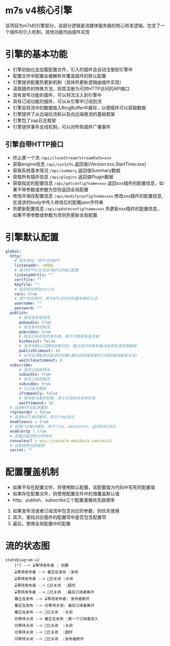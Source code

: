 # m7s v4核心引擎

该项目为m7s的引擎部分，该部分逻辑是流媒体服务器的核心转发逻辑。包含了一个插件的引入机制，其他功能均由插件实现

# 引擎的基本功能
- 引擎初始化会加载配置文件，引入的插件会自动注册到引擎中
- 配置文件中配置会被解析并覆盖插件的默认配置
- 引擎提供配置热更新机制（具体热更新逻辑由插件实现）
- 读取插件的特殊方法，将其注册为可供HTTP访问的API接口
- 具有发布功能的插件，可以将流注入到引擎中
- 具有订阅功能的插件，可以从引擎中订阅到流
- 引擎会将流中的数据放入RingBuffer中缓存，以便插件可以获取数据
- 引擎提供了从远端拉流和以及向远端推流的基础框架
- 引擎包了zap日志框架
- 引擎提供事件总线机制，可以对所有插件广播事件
## 引擎自带HTTP接口
- 终止某一个流 `/api/closeStream?streamPath=xxx`
- 获取engine信息 `/api/sysInfo` 返回值{Version:xxx,StartTime:xxx}
- 获取系统基本情况 `/api/summary` 返回值Summary数据
- 获取所有插件信息 `/api/plugins` 返回值Plugin数据
- 获取指定的配置信息 `/api/getconfig?name=xxx` 返回xxx插件的配置信息，如果不带参数或参数为空则返回全局配置
- 修改并保存配置信息 `/api/modifyconfig?name=xxx` 修改xxx插件的配置信息,在请求的body中传入修改后的配置json字符串
- 热更新配置信息 `/api/updateconfig?name=xxx` 热更新xxx插件的配置信息，如果不带参数或参数为空则热更新全局配置
# 引擎默认配置
```yaml
global:
  http:
    # 网关地址，用于访问API
    listenaddr: :8080
    # 用于HTTPS方式访问API的端口配置
    listenaddrtls: ""
    certfile: ""
    keyfile: ""
    # 是否自动添加cors头
    cors: true
    # 用户名和密码，用于API访问时的基本身份认证
    username: ""
    password: ""
  publish:
      # 是否发布音频流
      pubaudio: true
      # 是否发布视频流
      pubvideo: true
      # 剔出已经存在的发布者，用于顶替原有发布者
      kickexist: false
      # 发布流默认过期时间单位秒，超过该时间发布者没有恢复流将被删除
      publishtimeout: 10
      # 自动关闭触发后延迟的秒数(期间内如果有新的订阅则取消触发关闭)
      waitclosetimeout: 0
  subscribe:
      # 是否订阅音频流
      subaudio: true
      # 是否订阅视频流
      subvideo: true
      # 只订阅关键帧
      iframeonly: false
      # 等待发布者的秒数，用于订阅尚未发布的流
      waittimeout: 10
  # 启用RTP包乱序重排
  rtpreorder : false
  # 启用AVCC格式缓存，用于rtmp协议
  enableavcc : true
  # 启用rtp格式缓存，用于rtsp、websocket、gb28181协议
  enablertp : true
  # 连接远程控制台的地址
  consoleurl : wss://console.monibuca.com/ws/v1
  # 远程控制台的秘钥
  secret: ""
```

# 配置覆盖机制
- 如果不存在配置文件，将使用默认配置，该配置值为代码中写死的配置值
- 如果存在配置文件，则使用配置文件中的值覆盖默认值
- http、publish、subscribe三个配置遵循优先级顺序
1. 如果发布流或者订阅流中包含对应的参数，则优先使用
2. 其次，查找对应插件的配置项中是否包含配置项
3. 最后，使用全局配置中的配置

# 流的状态图
```mermaid
stateDiagram-v2
    [*] --> ⌛等待发布者 : 创建
    ⌛等待发布者 --> 🟢正在发布 :发布
    ⌛等待发布者 --> 🔴已关闭 :关闭
    ⌛等待发布者 --> 🔴已关闭  :超时
    ⌛等待发布者 --> 🔴已关闭  :最后订阅者离开
    🟢正在发布 --> ⌛等待发布者: 发布者断开
    🟢正在发布 --> 🟡等待关闭: 最后订阅者离开
    🟢正在发布 --> 🔴已关闭  :关闭
    🟡等待关闭 --> 🟢正在发布 :第一个订阅者进入
    🟡等待关闭 --> 🔴已关闭  :关闭
    🟡等待关闭 --> 🔴已关闭  :超时
    🟡等待关闭 --> 🔴已关闭  :发布者断开
```